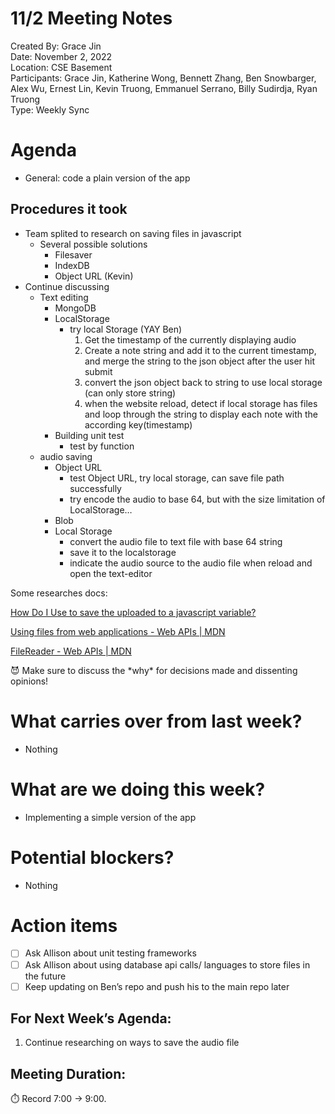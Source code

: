 # 11/2 Meeting Notes

Created By: Grace Jin </br>
Date: November 2, 2022 </br>
Location: CSE Basement </br>
Participants: Grace Jin, Katherine Wong, Bennett Zhang, Ben Snowbarger, Alex Wu, Ernest Lin, Kevin Truong, Emmanuel Serrano, Billy Sudirdja, Ryan Truong </br>
Type: Weekly Sync </br>

# Agenda

- General: code a plain version of the app

## Procedures it took

- Team splited to research on saving files in javascript
    - Several possible solutions
        - Filesaver
        - IndexDB
        - Object URL (Kevin)
- Continue discussing
    - Text editing
        - MongoDB
        - LocalStorage
            - try local Storage (YAY Ben)
                1. Get the timestamp of the currently displaying audio
                2. Create a note string and add it to the current timestamp, and merge the string to the json object after the user hit submit
                3. convert the json object back to string to use local storage (can only store string)
                4. when the website reload, detect if local storage has files and loop through the string to display each note with the according key(timestamp)
        - Building unit test
            - test by function
    - audio saving
        - Object URL
            - test Object URL, try local storage, can save file path successfully
            - try encode the audio to base 64, but with the size limitation of LocalStorage…
        - Blob
        - Local Storage
            - convert the audio file to text file with base 64 string
            - save it to the localstorage
            - indicate the audio source to the audio file when reload and open the text-editor
        
    

Some researches docs:

[How Do I Use to save the uploaded to a javascript variable?](https://stackoverflow.com/questions/57048260/how-do-i-use-input-to-save-the-uploaded-to-a-javascript-variable)

[Using files from web applications - Web APIs | MDN](https://developer.mozilla.org/en-US/docs/Web/API/File_API/Using_files_from_web_applications)

[FileReader - Web APIs | MDN](https://developer.mozilla.org/en-US/docs/Web/API/FileReader)

<aside>
😈 Make sure to discuss the *why* for decisions made and dissenting opinions!

</aside>

# What carries over from last week?

- Nothing

# What are we doing this week?

- Implementing a simple version of the app

# Potential blockers?

- Nothing

# Action items

- [ ]  Ask Allison about unit testing frameworks
- [ ]  Ask Allison about using database api calls/ languages to store files in the future
- [ ]  Keep updating on Ben’s repo and push his to the main repo later

## For Next Week’s Agenda:

1. Continue researching on ways to save the audio file

## Meeting Duration:

<aside>
⏱️ Record 7:00 → 9:00.

</aside>